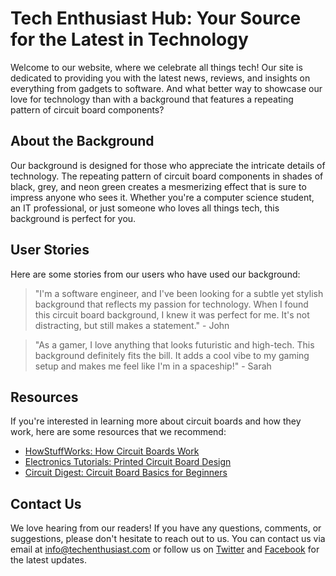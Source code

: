 <!--font:Poppins-->

# Tech Enthusiast Hub: Your Source for the Latest in Technology

Welcome to our website, where we celebrate all things tech! Our site is dedicated to providing you with the latest news, reviews, and insights on everything from gadgets to software. And what better way to showcase our love for technology than with a background that features a repeating pattern of circuit board components?

## About the Background

Our background is designed for those who appreciate the intricate details of technology. The repeating pattern of circuit board components in shades of black, grey, and neon green creates a mesmerizing effect that is sure to impress anyone who sees it. Whether you're a computer science student, an IT professional, or just someone who loves all things tech, this background is perfect for you.

## User Stories

Here are some stories from our users who have used our background:

> "I'm a software engineer, and I've been looking for a subtle yet stylish background that reflects my passion for technology. When I found this circuit board background, I knew it was perfect for me. It's not distracting, but still makes a statement." - John

> "As a gamer, I love anything that looks futuristic and high-tech. This background definitely fits the bill. It adds a cool vibe to my gaming setup and makes me feel like I'm in a spaceship!" - Sarah

## Resources

If you're interested in learning more about circuit boards and how they work, here are some resources that we recommend:

- [HowStuffWorks: How Circuit Boards Work](#)
- [Electronics Tutorials: Printed Circuit Board Design](#)
- [Circuit Digest: Circuit Board Basics for Beginners](#)

## Contact Us

We love hearing from our readers! If you have any questions, comments, or suggestions, please don't hesitate to reach out to us. You can contact us via email at [info@techenthusiast.com](mailto:info@techenthusiast.com) or follow us on [Twitter](#) and [Facebook](#) for the latest updates.

<!--

Write me content for website with wallpaper which alt text is:

"A wallpaper with a repeating pattern of circuit board components, in shades of black, grey, and neon green."

The name/title of the page should not be 1:1 copy of the alt text but rather a real content of the website which is using this wallpaper.

- Use markdown format 
- Start with heading
- Heading should be short and concise
- The content should look like a real website 
- The website should not be about the wallpaper, wallpaper is just a related background
- Heading should be contain work "wallpaper" or "background"
- Include real sections like references, contact, user stories, etc. use things relevant to the page purpose.
- Feel free to use structure like headings, bullets, numbering, blockquotes, paragraphs, horizontal lines, etc.
- You can use formatting like bold or _italic_
- You can include UTF-8 emojis
- Links should be only #hash anchors (and you can refer to the document itself)
- Do not include images


---


# Circuit Board Wallpaper for Tech Enthusiasts

Welcome to our website, where we celebrate all things tech! Our site is dedicated to providing you with the latest news, reviews, and insights on everything from gadgets to software. And what better way to showcase our love for technology than with a wallpaper that features a repeating pattern of circuit board components?

## About the Wallpaper

Our wallpaper is designed for those who appreciate the intricate details of technology. The repeating pattern of circuit board components in shades of black, grey, and neon green creates a mesmerizing effect that is sure to impress anyone who sees it. Whether you're a computer science student, an IT professional, or just someone who loves all things tech, this wallpaper is perfect for you.

## User Stories

Here are some stories from our users who have used our wallpaper:

> "I'm a software engineer, and I've been looking for a wallpaper that reflects my passion for technology. When I found this circuit board wallpaper, I knew it was perfect for me. It's subtle enough to not be distracting, but still makes a statement." - John

> "As a gamer, I love anything that looks futuristic and high-tech. This wallpaper definitely fits the bill. It adds a cool vibe to my gaming setup and makes me feel like I'm in a spaceship!" - Sarah

## References

If you're interested in learning more about circuit boards and how they work, here are some resources that we recommend:

- [HowStuffWorks: How Circuit Boards Work](#)
- [Electronics Tutorials: Printed Circuit Board Design](#)
- [Circuit Digest: Circuit Board Basics for Beginners](#)

## Contact Us

We love hearing from our readers! If you have any questions, comments, or suggestions, please don't hesitate to reach out to us. You can contact us via email at [info@techenthusiast.com](mailto:info@techenthusiast.com) or follow us on [Twitter](#) and [Facebook](#) for the latest updates.


---


Heading should not include word "wallpaper". The website should not be about the wallpaper itself, wallpaper is just a related background, rewrite whole content.


---


# Tech Enthusiast Hub: Your Source for the Latest in Technology

Welcome to our website, where we celebrate all things tech! Our site is dedicated to providing you with the latest news, reviews, and insights on everything from gadgets to software. And what better way to showcase our love for technology than with a background that features a repeating pattern of circuit board components?

## About the Background

Our background is designed for those who appreciate the intricate details of technology. The repeating pattern of circuit board components in shades of black, grey, and neon green creates a mesmerizing effect that is sure to impress anyone who sees it. Whether you're a computer science student, an IT professional, or just someone who loves all things tech, this background is perfect for you.

## User Stories

Here are some stories from our users who have used our background:

> "I'm a software engineer, and I've been looking for a subtle yet stylish background that reflects my passion for technology. When I found this circuit board background, I knew it was perfect for me. It's not distracting, but still makes a statement." - John

> "As a gamer, I love anything that looks futuristic and high-tech. This background definitely fits the bill. It adds a cool vibe to my gaming setup and makes me feel like I'm in a spaceship!" - Sarah

## Resources

If you're interested in learning more about circuit boards and how they work, here are some resources that we recommend:

- [HowStuffWorks: How Circuit Boards Work](#)
- [Electronics Tutorials: Printed Circuit Board Design](#)
- [Circuit Digest: Circuit Board Basics for Beginners](#)

## Contact Us

We love hearing from our readers! If you have any questions, comments, or suggestions, please don't hesitate to reach out to us. You can contact us via email at [info@techenthusiast.com](mailto:info@techenthusiast.com) or follow us on [Twitter](#) and [Facebook](#) for the latest updates.

-->
